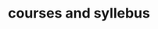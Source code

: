 ---
layout: post
title: "courses and syllebus"
description: "syllebus"
category: blog
tags: [memo, syllebus]
---